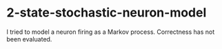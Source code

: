 # 2-state-stochastic-neuron-model
I tried to model a neuron firing as a Markov process. Correctness has not been evaluated. 
